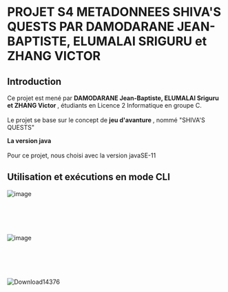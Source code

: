 # PROJET S4 METADONNEES SHIVA'S QUESTS PAR DAMODARANE JEAN-BAPTISTE, ELUMALAI SRIGURU et ZHANG VICTOR

## Introduction
Ce projet est mené par <b> DAMODARANE Jean-Baptiste, ELUMALAI Sriguru et ZHANG Victor </b>, étudiants en Licence 2 Informatique en groupe C.
<br></br>
Le projet se base sur le concept de <b>  jeu d'avanture </b>, nommé "SHIVA'S QUESTS"

**La version java**
<br></br>
Pour ce projet, nous choisi avec la version javaSE-11

## Utilisation et exécutions en mode CLI
![image](https://user-images.githubusercontent.com/91695685/154872516-fe540c98-9687-41ef-8fc8-783ed511b1c7.png)
<br></br>
<br></br>
<br></br>
![image](https://user-images.githubusercontent.com/91695685/154872688-5eacbc65-6e6a-45c2-9b3d-c375be67f833.png)
<br></br>
<br></br>
<br></br>
![Download14376](https://user-images.githubusercontent.com/91695685/154873014-a83ba532-345a-44c2-8fa1-d475a4e2d3dd.png)

